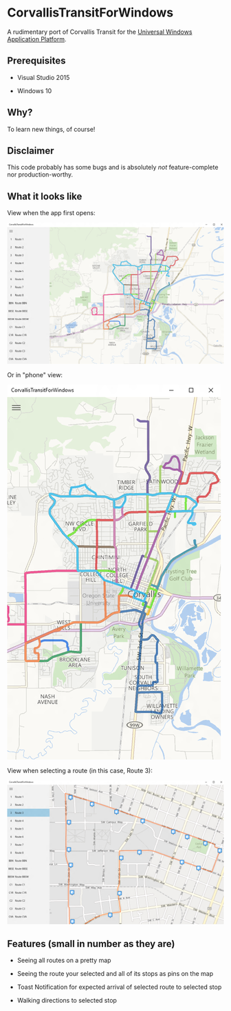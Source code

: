# CorvallisTransitForWindows
A rudimentary port of Corvallis Transit for the [Universal Windows Application Platform](https://msdn.microsoft.com/en-us/library/windows/apps/xaml/dn894631.aspx).

## Prerequisites

- Visual Studio 2015

- Windows 10

## Why?

To learn new things, of course!

## Disclaimer

This code probably has some bugs and is absolutely *not* feature-complete nor production-worthy.

## What it looks like

View when the app first opens:

![overall](https://raw.githubusercontent.com/cartermp/CorvallisTransitForWindows/master/CorvallisTransitForWindows/Assets/CorvallisTransitOverall.PNG)

Or in "phone" view:

![phone view](https://raw.githubusercontent.com/cartermp/CorvallisTransitForWindows/master/CorvallisTransitForWindows/Assets/CorvallisTransitPhoneView.PNG)

View when selecting a route (in this case, Route 3):

![route 3](https://raw.githubusercontent.com/cartermp/CorvallisTransitForWindows/master/CorvallisTransitForWindows/Assets/CorvallisTransitRoute3.PNG)

## Features (small in number as they are)

- Seeing all routes on a pretty map

- Seeing the route your selected and all of its stops as pins on the map

- Toast Notification for expected arrival of selected route to selected stop

- Walking directions to selected stop
